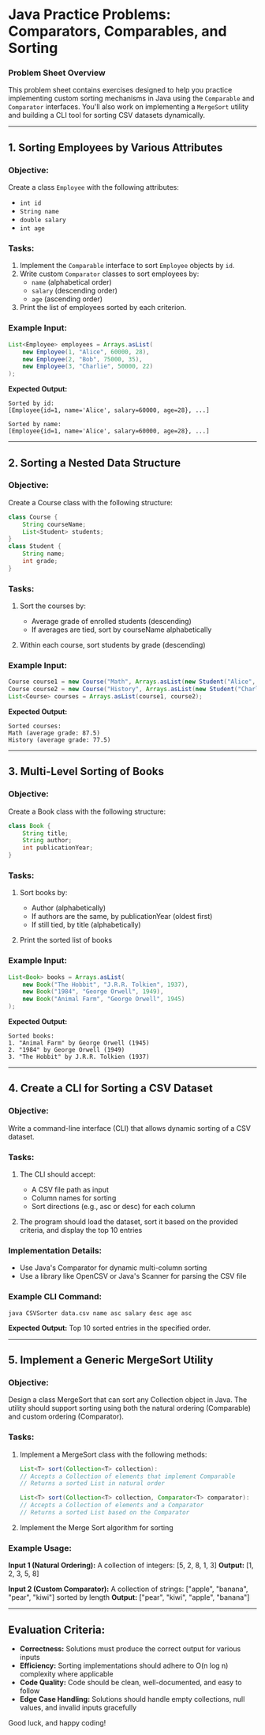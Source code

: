 # **Java Practice Problems: Comparators, Comparables, and Sorting**

### **Problem Sheet Overview**  
This problem sheet contains exercises designed to help you practice implementing custom sorting mechanisms in Java using the `Comparable` and `Comparator` interfaces. You'll also work on implementing a `MergeSort` utility and building a CLI tool for sorting CSV datasets dynamically.

---

## **1. Sorting Employees by Various Attributes**

### **Objective:**  
Create a class `Employee` with the following attributes:  
- `int id`  
- `String name`  
- `double salary`  
- `int age`

### **Tasks:**  
1. Implement the `Comparable` interface to sort `Employee` objects by `id`.  
2. Write custom `Comparator` classes to sort employees by:  
   - `name` (alphabetical order)  
   - `salary` (descending order)  
   - `age` (ascending order)  
3. Print the list of employees sorted by each criterion.  

### **Example Input:**  
```java
List<Employee> employees = Arrays.asList(
    new Employee(1, "Alice", 60000, 28),
    new Employee(2, "Bob", 75000, 35),
    new Employee(3, "Charlie", 50000, 22)
);
```

**Expected Output:**
```
Sorted by id:
[Employee{id=1, name='Alice', salary=60000, age=28}, ...]

Sorted by name:
[Employee{id=1, name='Alice', salary=60000, age=28}, ...]
```

---

## **2. Sorting a Nested Data Structure**

### **Objective:**
Create a Course class with the following structure:
```java
class Course {
    String courseName;
    List<Student> students;
}
class Student {
    String name;
    int grade;
}
```

### **Tasks:**
1. Sort the courses by:
   - Average grade of enrolled students (descending)
   - If averages are tied, sort by courseName alphabetically

2. Within each course, sort students by grade (descending)

### **Example Input:**
```java
Course course1 = new Course("Math", Arrays.asList(new Student("Alice", 85), new Student("Bob", 90)));
Course course2 = new Course("History", Arrays.asList(new Student("Charlie", 80), new Student("Dave", 75)));
List<Course> courses = Arrays.asList(course1, course2);
```

**Expected Output:**
```
Sorted courses:
Math (average grade: 87.5)
History (average grade: 77.5)
```

---

## **3. Multi-Level Sorting of Books**

### **Objective:**
Create a Book class with the following structure:
```java
class Book {
    String title;
    String author;
    int publicationYear;
}
```

### **Tasks:**
1. Sort books by:
   - Author (alphabetically)
   - If authors are the same, by publicationYear (oldest first)
   - If still tied, by title (alphabetically)

2. Print the sorted list of books

### **Example Input:**
```java
List<Book> books = Arrays.asList(
    new Book("The Hobbit", "J.R.R. Tolkien", 1937),
    new Book("1984", "George Orwell", 1949),
    new Book("Animal Farm", "George Orwell", 1945)
);
```

**Expected Output:**
```
Sorted books:
1. "Animal Farm" by George Orwell (1945)
2. "1984" by George Orwell (1949)
3. "The Hobbit" by J.R.R. Tolkien (1937)
```

---

## **4. Create a CLI for Sorting a CSV Dataset**

### **Objective:**
Write a command-line interface (CLI) that allows dynamic sorting of a CSV dataset.

### **Tasks:**
1. The CLI should accept:
   - A CSV file path as input
   - Column names for sorting
   - Sort directions (e.g., asc or desc) for each column

2. The program should load the dataset, sort it based on the provided criteria, and display the top 10 entries

### **Implementation Details:**
- Use Java's Comparator for dynamic multi-column sorting
- Use a library like OpenCSV or Java's Scanner for parsing the CSV file

### **Example CLI Command:**
```
java CSVSorter data.csv name asc salary desc age asc
```

**Expected Output:**
Top 10 sorted entries in the specified order.

---

## **5. Implement a Generic MergeSort Utility**

### **Objective:**
Design a class MergeSort that can sort any Collection object in Java. The utility should support sorting using both the natural ordering (Comparable) and custom ordering (Comparator).

### **Tasks:**
1. Implement a MergeSort class with the following methods:

   ```java
   List<T> sort(Collection<T> collection):
   // Accepts a Collection of elements that implement Comparable
   // Returns a sorted List in natural order

   List<T> sort(Collection<T> collection, Comparator<T> comparator):
   // Accepts a Collection of elements and a Comparator
   // Returns a sorted List based on the Comparator
   ```

2. Implement the Merge Sort algorithm for sorting

### **Example Usage:**

**Input 1 (Natural Ordering):**
A collection of integers: [5, 2, 8, 1, 3]
**Output:** [1, 2, 3, 5, 8]

**Input 2 (Custom Comparator):**
A collection of strings: ["apple", "banana", "pear", "kiwi"] sorted by length
**Output:** ["pear", "kiwi", "apple", "banana"]

---

## **Evaluation Criteria:**

- **Correctness:** Solutions must produce the correct output for various inputs
- **Efficiency:** Sorting implementations should adhere to O(n log n) complexity where applicable
- **Code Quality:** Code should be clean, well-documented, and easy to follow
- **Edge Case Handling:** Solutions should handle empty collections, null values, and invalid inputs gracefully

Good luck, and happy coding!